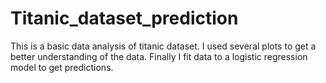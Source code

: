 # Titanic_dataset_prediction
This is a basic data analysis of titanic dataset. I used several plots to get a better understanding of the data.
Finally I fit data to a logistic regression model to get predictions.
